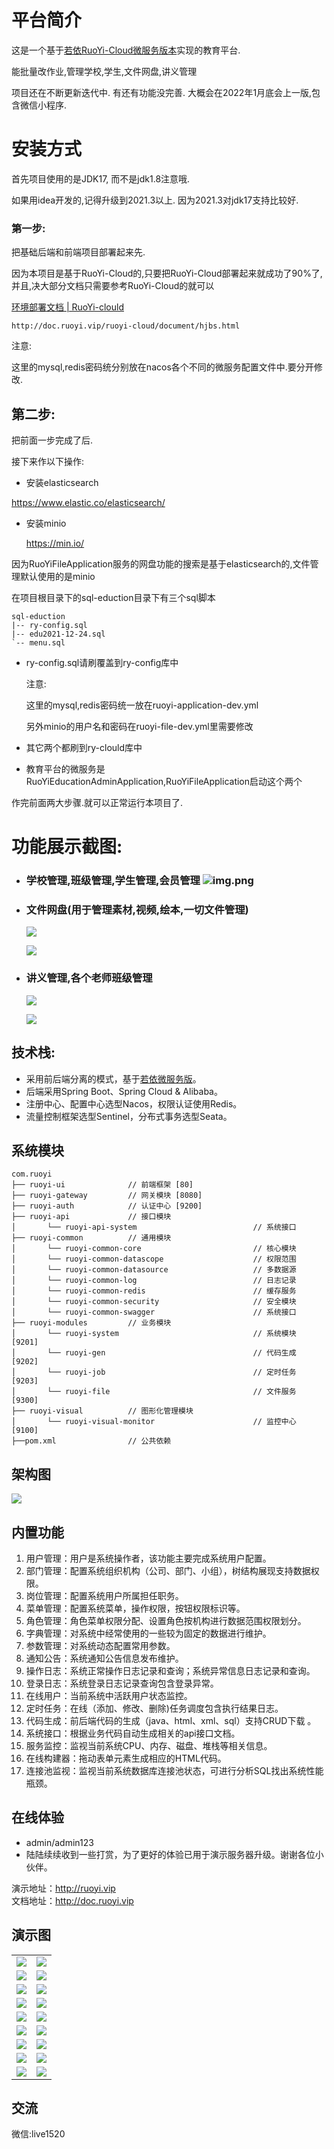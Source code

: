 # 平台简介

这是一个基于[若依RuoYi-Cloud微服务版本](https://gitee.com/y_project/RuoYi-Cloud)实现的教育平台.

能批量改作业,管理学校,学生,文件网盘,讲义管理

项目还在不断更新迭代中. 有还有功能没完善. 大概会在2022年1月底会上一版,包含微信小程序. 

# 安装方式

首先项目使用的是JDK17, 而不是jdk1.8注意哦.

如果用idea开发的,记得升级到2021.3以上. 因为2021.3对jdk17支持比较好.

### 第一步:

把基础后端和前端项目部署起来先.

因为本项目是基于RuoYi-Cloud的,只要把RuoYi-Cloud部署起来就成功了90%了,并且,决大部分文档只需要参考RuoYi-Cloud的就可以

[环境部署文档 | RuoYi-clould](http://doc.ruoyi.vip/ruoyi-cloud/document/hjbs.html)

```shell
http://doc.ruoyi.vip/ruoyi-cloud/document/hjbs.html
```

注意:

这里的mysql,redis密码统分别放在nacos各个不同的微服务配置文件中.要分开修改.

## 第二步:

把前面一步完成了后.

接下来作以下操作:

- 安装elasticsearch

https://www.elastic.co/elasticsearch/

- 安装minio

  https://min.io/

因为RuoYiFileApplication服务的网盘功能的搜索是基于elasticsearch的,文件管理默认使用的是minio


在项目根目录下的sql-eduction目录下有三个sql脚本

```shell
sql-eduction
|-- ry-config.sql
|-- edu2021-12-24.sql
`-- menu.sql
```

- ry-config.sql请刷覆盖到ry-config库中
  
  注意:

  这里的mysql,redis密码统一放在ruoyi-application-dev.yml

   另外minio的用户名和密码在ruoyi-file-dev.yml里需要修改 

- 其它两个都刷到ry-clould库中

- 教育平台的微服务是RuoYiEducationAdminApplication,RuoYiFileApplication启动这个两个


作完前面两大步骤.就可以正常运行本项目了.

# 功能展示截图:

* ### 学校管理,班级管理,学生管理,会员管理 ![img.png](assets/img.png)

* ### 文件网盘(用于管理素材,视频,绘本,一切文件管理)
  
  ![](assets/2022-01-03-11-04-04-image.png)
  
  ![](assets/2022-01-03-11-04-59-image.png)

* ### 讲义管理,各个老师班级管理
  
  ![](/Users/richard/IdeaProjects/RuoYi-Cloud-Education/assets/2022-01-04-10-10-45-image.png)
  
  ![](assets/2022-01-03-11-08-03-image.png)

## 技术栈:

* 采用前后端分离的模式，基于[若依微服务版](https://gitee.com/y_project/RuoYi-Cloud)。
* 后端采用Spring Boot、Spring Cloud & Alibaba。
* 注册中心、配置中心选型Nacos，权限认证使用Redis。
* 流量控制框架选型Sentinel，分布式事务选型Seata。

## 系统模块

```
com.ruoyi     
├── ruoyi-ui              // 前端框架 [80]
├── ruoyi-gateway         // 网关模块 [8080]
├── ruoyi-auth            // 认证中心 [9200]
├── ruoyi-api             // 接口模块
│       └── ruoyi-api-system                          // 系统接口
├── ruoyi-common          // 通用模块
│       └── ruoyi-common-core                         // 核心模块
│       └── ruoyi-common-datascope                    // 权限范围
│       └── ruoyi-common-datasource                   // 多数据源
│       └── ruoyi-common-log                          // 日志记录
│       └── ruoyi-common-redis                        // 缓存服务
│       └── ruoyi-common-security                     // 安全模块
│       └── ruoyi-common-swagger                      // 系统接口
├── ruoyi-modules         // 业务模块
│       └── ruoyi-system                              // 系统模块 [9201]
│       └── ruoyi-gen                                 // 代码生成 [9202]
│       └── ruoyi-job                                 // 定时任务 [9203]
│       └── ruoyi-file                                // 文件服务 [9300]
├── ruoyi-visual          // 图形化管理模块
│       └── ruoyi-visual-monitor                      // 监控中心 [9100]
├──pom.xml                // 公共依赖
```

## 架构图

<img src="https://oscimg.oschina.net/oscnet/up-82e9722ecb846786405a904bafcf19f73f3.png"/>

## 内置功能

1. 用户管理：用户是系统操作者，该功能主要完成系统用户配置。
2. 部门管理：配置系统组织机构（公司、部门、小组），树结构展现支持数据权限。
3. 岗位管理：配置系统用户所属担任职务。
4. 菜单管理：配置系统菜单，操作权限，按钮权限标识等。
5. 角色管理：角色菜单权限分配、设置角色按机构进行数据范围权限划分。
6. 字典管理：对系统中经常使用的一些较为固定的数据进行维护。
7. 参数管理：对系统动态配置常用参数。
8. 通知公告：系统通知公告信息发布维护。
9. 操作日志：系统正常操作日志记录和查询；系统异常信息日志记录和查询。
10. 登录日志：系统登录日志记录查询包含登录异常。
11. 在线用户：当前系统中活跃用户状态监控。
12. 定时任务：在线（添加、修改、删除)任务调度包含执行结果日志。
13. 代码生成：前后端代码的生成（java、html、xml、sql）支持CRUD下载 。
14. 系统接口：根据业务代码自动生成相关的api接口文档。
15. 服务监控：监视当前系统CPU、内存、磁盘、堆栈等相关信息。
16. 在线构建器：拖动表单元素生成相应的HTML代码。
17. 连接池监视：监视当前系统数据库连接池状态，可进行分析SQL找出系统性能瓶颈。

## 在线体验

- admin/admin123  
- 陆陆续续收到一些打赏，为了更好的体验已用于演示服务器升级。谢谢各位小伙伴。

演示地址：http://ruoyi.vip  
文档地址：http://doc.ruoyi.vip

## 演示图

<table>
    <tr>
        <td><img src="https://oscimg.oschina.net/oscnet/cd1f90be5f2684f4560c9519c0f2a232ee8.jpg"/></td>
        <td><img src="https://oscimg.oschina.net/oscnet/1cbcf0e6f257c7d3a063c0e3f2ff989e4b3.jpg"/></td>
    </tr>
    <tr>
        <td><img src="https://oscimg.oschina.net/oscnet/up-8074972883b5ba0622e13246738ebba237a.png"/></td>
        <td><img src="https://oscimg.oschina.net/oscnet/up-9f88719cdfca9af2e58b352a20e23d43b12.png"/></td>
    </tr>
    <tr>
        <td><img src="https://oscimg.oschina.net/oscnet/up-39bf2584ec3a529b0d5a3b70d15c9b37646.png"/></td>
        <td><img src="https://oscimg.oschina.net/oscnet/up-4148b24f58660a9dc347761e4cf6162f28f.png"/></td>
    </tr>
    <tr>
        <td><img src="https://oscimg.oschina.net/oscnet/up-b2d62ceb95d2dd9b3fbe157bb70d26001e9.png"/></td>
        <td><img src="https://oscimg.oschina.net/oscnet/up-d67451d308b7a79ad6819723396f7c3d77a.png"/></td>
    </tr>     
    <tr>
        <td><img src="https://oscimg.oschina.net/oscnet/5e8c387724954459291aafd5eb52b456f53.jpg"/></td>
        <td><img src="https://oscimg.oschina.net/oscnet/644e78da53c2e92a95dfda4f76e6d117c4b.jpg"/></td>
    </tr>
    <tr>
        <td><img src="https://oscimg.oschina.net/oscnet/up-8370a0d02977eebf6dbf854c8450293c937.png"/></td>
        <td><img src="https://oscimg.oschina.net/oscnet/up-49003ed83f60f633e7153609a53a2b644f7.png"/></td>
    </tr>
    <tr>
        <td><img src="https://oscimg.oschina.net/oscnet/up-d4fe726319ece268d4746602c39cffc0621.png"/></td>
        <td><img src="https://oscimg.oschina.net/oscnet/up-c195234bbcd30be6927f037a6755e6ab69c.png"/></td>
    </tr>
    <tr>
        <td><img src="https://oscimg.oschina.net/oscnet/up-ece3fd37a3d4bb75a3926e905a3c5629055.png"/></td>
        <td><img src="https://oscimg.oschina.net/oscnet/up-92ffb7f3835855cff100fa0f754a6be0d99.png"/></td>
    </tr>
    <tr>
        <td><img src="https://oscimg.oschina.net/oscnet/up-ff9e3066561574aca73005c5730c6a41f15.png"/></td>
        <td><img src="https://oscimg.oschina.net/oscnet/up-5e4daac0bb59612c5038448acbcef235e3a.png"/></td>
    </tr>
</table>

## 交流

微信:live1520

